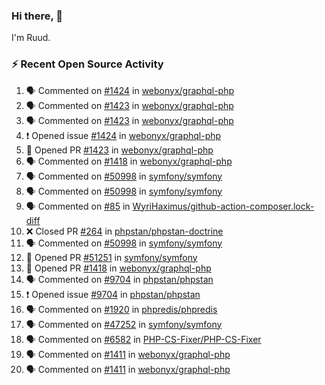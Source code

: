 ### Hi there, 👋

I'm Ruud.
 
### :zap: Recent Open Source Activity

<!--START_SECTION:activity-->
1. 🗣 Commented on [#1424](https://github.com/webonyx/graphql-php/issues/1424#issuecomment-1673675692) in [webonyx/graphql-php](https://github.com/webonyx/graphql-php)
2. 🗣 Commented on [#1423](https://github.com/webonyx/graphql-php/pull/1423#issuecomment-1669191866) in [webonyx/graphql-php](https://github.com/webonyx/graphql-php)
3. 🗣 Commented on [#1423](https://github.com/webonyx/graphql-php/pull/1423#issuecomment-1669067486) in [webonyx/graphql-php](https://github.com/webonyx/graphql-php)
4. ❗ Opened issue [#1424](https://github.com/webonyx/graphql-php/issues/1424) in [webonyx/graphql-php](https://github.com/webonyx/graphql-php)
5. 💪 Opened PR [#1423](https://github.com/webonyx/graphql-php/pull/1423) in [webonyx/graphql-php](https://github.com/webonyx/graphql-php)
6. 🗣 Commented on [#1418](https://github.com/webonyx/graphql-php/pull/1418#issuecomment-1665302048) in [webonyx/graphql-php](https://github.com/webonyx/graphql-php)
7. 🗣 Commented on [#50998](https://github.com/symfony/symfony/pull/50998#issuecomment-1664451530) in [symfony/symfony](https://github.com/symfony/symfony)
8. 🗣 Commented on [#50998](https://github.com/symfony/symfony/pull/50998#issuecomment-1664446921) in [symfony/symfony](https://github.com/symfony/symfony)
9. 🗣 Commented on [#85](https://github.com/WyriHaximus/github-action-composer.lock-diff/issues/85#issuecomment-1664296659) in [WyriHaximus/github-action-composer.lock-diff](https://github.com/WyriHaximus/github-action-composer.lock-diff)
10. ❌ Closed PR [#264](https://github.com/phpstan/phpstan-doctrine/pull/264) in [phpstan/phpstan-doctrine](https://github.com/phpstan/phpstan-doctrine)
11. 🗣 Commented on [#50998](https://github.com/symfony/symfony/pull/50998#issuecomment-1664294394) in [symfony/symfony](https://github.com/symfony/symfony)
12. 💪 Opened PR [#51251](https://github.com/symfony/symfony/pull/51251) in [symfony/symfony](https://github.com/symfony/symfony)
13. 💪 Opened PR [#1418](https://github.com/webonyx/graphql-php/pull/1418) in [webonyx/graphql-php](https://github.com/webonyx/graphql-php)
14. 🗣 Commented on [#9704](https://github.com/phpstan/phpstan/issues/9704#issuecomment-1660369960) in [phpstan/phpstan](https://github.com/phpstan/phpstan)
15. ❗ Opened issue [#9704](https://github.com/phpstan/phpstan/issues/9704) in [phpstan/phpstan](https://github.com/phpstan/phpstan)
16. 🗣 Commented on [#1920](https://github.com/phpredis/phpredis/issues/1920#issuecomment-1658507921) in [phpredis/phpredis](https://github.com/phpredis/phpredis)
17. 🗣 Commented on [#47252](https://github.com/symfony/symfony/pull/47252#issuecomment-1657143141) in [symfony/symfony](https://github.com/symfony/symfony)
18. 🗣 Commented on [#6582](https://github.com/PHP-CS-Fixer/PHP-CS-Fixer/issues/6582#issuecomment-1653280941) in [PHP-CS-Fixer/PHP-CS-Fixer](https://github.com/PHP-CS-Fixer/PHP-CS-Fixer)
19. 🗣 Commented on [#1411](https://github.com/webonyx/graphql-php/pull/1411#issuecomment-1645374014) in [webonyx/graphql-php](https://github.com/webonyx/graphql-php)
20. 🗣 Commented on [#1411](https://github.com/webonyx/graphql-php/pull/1411#issuecomment-1645366881) in [webonyx/graphql-php](https://github.com/webonyx/graphql-php)
<!--END_SECTION:activity-->
